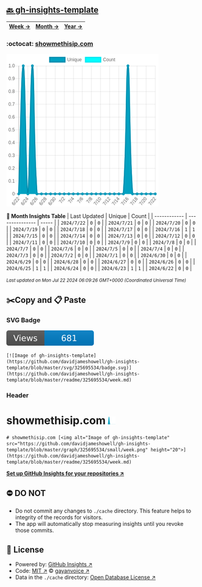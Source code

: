 ## [🔙 gh-insights-template](https://github.com/davidjameshowell/gh-insights-template)
| [**Week →**](https://github.com/davidjameshowell/gh-insights-template/blob/master/readme/325695534/week.md) | [**Month →**](https://github.com/davidjameshowell/gh-insights-template/blob/master/readme/325695534/month.md) | [**Year →**](https://github.com/davidjameshowell/gh-insights-template/blob/master/readme/325695534/year.md) |
 | ------------ | --------------- | ----- |

### :octocat: [showmethisip.com](https://github.com/davidjameshowell/showmethisip.com)
![Image of gh-insights-template](https://github.com/davidjameshowell/gh-insights-template/blob/master/graph/325695534/large/month.png)

**:calendar: Month Insights Table**
| Last Updated | Unique | Count |
 | ------------ | --------------- | ----- |
 | `2024/7/22` |  `0` | `0` |
 | `2024/7/21` |  `0` | `0` |
 | `2024/7/20` |  `0` | `0` |
 | `2024/7/19` |  `0` | `0` |
 | `2024/7/18` |  `0` | `0` |
 | `2024/7/17` |  `0` | `0` |
 | `2024/7/16` |  `1` | `1` |
 | `2024/7/15` |  `0` | `0` |
 | `2024/7/14` |  `0` | `0` |
 | `2024/7/13` |  `0` | `0` |
 | `2024/7/12` |  `0` | `0` |
 | `2024/7/11` |  `0` | `0` |
 | `2024/7/10` |  `0` | `0` |
 | `2024/7/9` |  `0` | `0` |
 | `2024/7/8` |  `0` | `0` |
 | `2024/7/7` |  `0` | `0` |
 | `2024/7/6` |  `0` | `0` |
 | `2024/7/5` |  `0` | `0` |
 | `2024/7/4` |  `0` | `0` |
 | `2024/7/3` |  `0` | `0` |
 | `2024/7/2` |  `0` | `0` |
 | `2024/7/1` |  `0` | `0` |
 | `2024/6/30` |  `0` | `0` |
 | `2024/6/29` |  `0` | `0` |
 | `2024/6/28` |  `0` | `0` |
 | `2024/6/27` |  `0` | `0` |
 | `2024/6/26` |  `0` | `0` |
 | `2024/6/25` |  `1` | `1` |
 | `2024/6/24` |  `0` | `0` |
 | `2024/6/23` |  `1` | `1` |
 | `2024/6/22` |  `0` | `0` |

<small><i>Last updated on Mon Jul 22 2024 06:09:26 GMT+0000 (Coordinated Universal Time)</i></small>

## ✂️Copy and 📋 Paste
### SVG Badge
[![Image of gh-insights-template](https://github.com/davidjameshowell/gh-insights-template/blob/master/svg/325695534/badge.svg)](https://github.com/davidjameshowell/gh-insights-template/blob/master/readme/325695534/week.md)
```readme
[![Image of gh-insights-template](https://github.com/davidjameshowell/gh-insights-template/blob/master/svg/325695534/badge.svg)](https://github.com/davidjameshowell/gh-insights-template/blob/master/readme/325695534/week.md)
```
### Header
# showmethisip.com [<img alt="Image of gh-insights-template" src="https://github.com/davidjameshowell/gh-insights-template/blob/master/graph/325695534/small/week.png" height="20">](https://github.com/davidjameshowell/gh-insights-template/blob/master/readme/325695534/week.md)
```readme
# showmethisip.com [<img alt="Image of gh-insights-template" src="https://github.com/davidjameshowell/gh-insights-template/blob/master/graph/325695534/small/week.png" height="20">](https://github.com/davidjameshowell/gh-insights-template/blob/master/readme/325695534/week.md)
```
[**Set up GitHub Insights for your repositories ↗️**](https://github.com/gayanvoice/github-insights)
## ⛔ DO NOT
- Do not commit any changes to `./cache` directory. This feature helps to integrity of the records for visitors.
- The app will automatically stop measuring insights until you revoke those commits.
## 📄 License
- Powered by: [GitHub Insights ↗️](https://github.com/gayanvoice/github-insights)
- Code: [MIT ↗️](./LICENSE) © [gayanvoice ↗️](https://github.com/gayanvoice)
- Data in the `./cache` directory: [Open Database License ↗️](https://opendatacommons.org/licenses/odbl/1-0/)